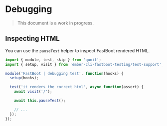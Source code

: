 # Debugging

> This document is a work in progress.

## Inspecting HTML

You can use the `pauseTest` helper to inspect FastBoot rendered HTML.

```js
import { module, test, skip } from 'qunit';
import { setup, visit } from 'ember-cli-fastboot-testing/test-support';

module('FastBoot | debugging test', function(hooks) {
  setup(hooks);

  test('it renders the correct html', async function(assert) {
    await visit('/');

    await this.pauseTest();

    // ...
  });
});
```
